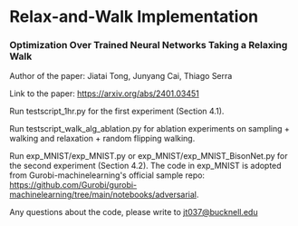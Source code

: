 # Relax-and-Walk Implementation

### Optimization Over Trained Neural Networks Taking a Relaxing Walk

Author of the paper: Jiatai Tong, Junyang Cai, Thiago Serra

Link to the paper: https://arxiv.org/abs/2401.03451

Run testscript_1hr.py for the first experiment (Section 4.1).

Run testscript_walk_alg_ablation.py for ablation experiments on sampling + walking and relaxation + random flipping walking.

Run exp_MNIST/exp_MNIST.py or exp_MNIST/exp_MNIST_BisonNet.py for the second experiment (Section 4.2). The code in exp_MNIST is adopted from Gurobi-machinelearning's official sample repo: https://github.com/Gurobi/gurobi-machinelearning/tree/main/notebooks/adversarial.

Any questions about the code, please write to jt037@bucknell.edu

